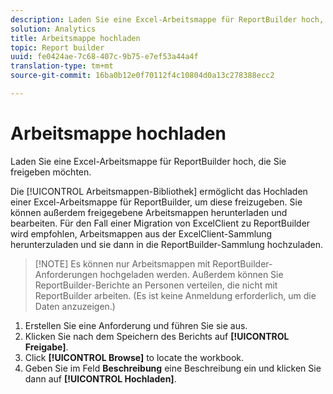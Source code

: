 ```yaml
---
description: Laden Sie eine Excel-Arbeitsmappe für ReportBuilder hoch, die Sie freigeben möchten.
solution: Analytics
title: Arbeitsmappe hochladen
topic: Report builder
uuid: fe0424ae-7c68-407c-9b75-e7ef53a44a4f
translation-type: tm+mt
source-git-commit: 16ba0b12e0f70112f4c10804d0a13c278388ecc2

---
```



# Arbeitsmappe hochladen

Laden Sie eine Excel-Arbeitsmappe für ReportBuilder hoch, die Sie freigeben möchten.

Die [!UICONTROL Arbeitsmappen-Bibliothek] ermöglicht das Hochladen einer Excel-Arbeitsmappe für ReportBuilder, um diese freizugeben. Sie können außerdem freigegebene Arbeitsmappen herunterladen und bearbeiten. Für den Fall einer Migration von ExcelClient zu ReportBuilder wird empfohlen, Arbeitsmappen aus der ExcelClient-Sammlung herunterzuladen und sie dann in die ReportBuilder-Sammlung hochzuladen.

> [!NOTE] Es können nur Arbeitsmappen mit ReportBuilder-Anforderungen hochgeladen werden. Außerdem können Sie ReportBuilder-Berichte an Personen verteilen, die nicht mit ReportBuilder arbeiten. (Es ist keine Anmeldung erforderlich, um die Daten anzuzeigen.)

1. Erstellen Sie eine Anforderung und führen Sie sie aus.
1. Klicken Sie nach dem Speichern des Berichts auf **[!UICONTROL Freigabe]**.
1. Click **[!UICONTROL Browse]** to locate the workbook.
1. Geben Sie im Feld **Beschreibung** eine Beschreibung ein und klicken Sie dann auf **[!UICONTROL Hochladen]**.
